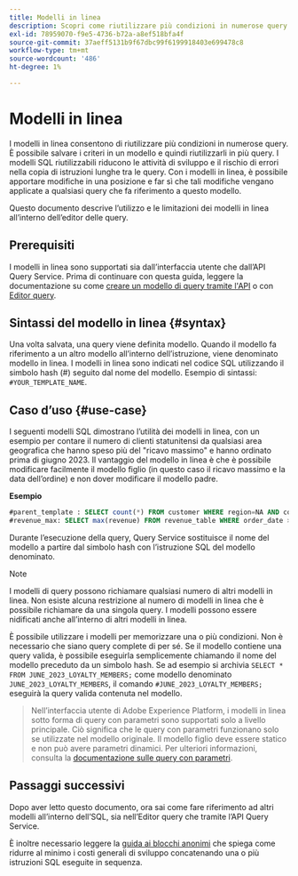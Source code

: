 ```yaml
---
title: Modelli in linea
description: Scopri come riutilizzare più condizioni in numerose query con modelli in linea.
exl-id: 78959070-f9e5-4736-b72a-a8ef518bfa4f
source-git-commit: 37aeff5131b9f67dbc99f6199918403e699478c8
workflow-type: tm+mt
source-wordcount: '486'
ht-degree: 1%

---
```


# Modelli in linea

I modelli in linea consentono di riutilizzare più condizioni in numerose query. È possibile salvare i criteri in un modello e quindi riutilizzarli in più query. I modelli SQL riutilizzabili riducono le attività di sviluppo e il rischio di errori nella copia di istruzioni lunghe tra le query. Con i modelli in linea, è possibile apportare modifiche in una posizione e far sì che tali modifiche vengano applicate a qualsiasi query che fa riferimento a questo modello.

Questo documento descrive l’utilizzo e le limitazioni dei modelli in linea all’interno dell’editor delle query.

## Prerequisiti

I modelli in linea sono supportati sia dall’interfaccia utente che dall’API Query Service. Prima di continuare con questa guida, leggere la documentazione su come [creare un modello di query tramite l&#39;API](../api/query-templates.md#create-a-query-template) o con [Editor query](../ui/user-guide.md#query-authoring).

## Sintassi del modello in linea {#syntax}

Una volta salvata, una query viene definita modello. Quando il modello fa riferimento a un altro modello all’interno dell’istruzione, viene denominato modello in linea. I modelli in linea sono indicati nel codice SQL utilizzando il simbolo hash (#) seguito dal nome del modello. Esempio di sintassi: `#YOUR_TEMPLATE_NAME`.

## Caso d’uso {#use-case}

I seguenti modelli SQL dimostrano l’utilità dei modelli in linea, con un esempio per contare il numero di clienti statunitensi da qualsiasi area geografica che hanno speso più del &quot;ricavo massimo&quot; e hanno ordinato prima di giugno 2023. Il vantaggio del modello in linea è che è possibile modificare facilmente il modello figlio (in questo caso il ricavo massimo e la data dell’ordine) e non dover modificare il modello padre.

**Esempio**

```sql
#parent_template : SELECT count(*) FROM customer WHERE region=NA AND country=US AND revenue > #revenue_max
#revenue_max: SELECT max(revenue) FROM revenue_table WHERE order_date > '01-06-2023'
```

Durante l’esecuzione della query, Query Service sostituisce il nome del modello a partire dal simbolo hash con l’istruzione SQL del modello denominato.

>[!NOTE]
>
>I modelli di query possono richiamare qualsiasi numero di altri modelli in linea. Non esiste alcuna restrizione al numero di modelli in linea che è possibile richiamare da una singola query. I modelli possono essere nidificati anche all’interno di altri modelli in linea.

È possibile utilizzare i modelli per memorizzare una o più condizioni. Non è necessario che siano query complete di per sé. Se il modello contiene una query valida, è possibile eseguirla semplicemente chiamando il nome del modello preceduto da un simbolo hash. Se ad esempio si archivia `SELECT * FROM JUNE_2023_LOYALTY_MEMBERS;` come modello denominato `JUNE_2023_LOYALTY_MEMBERS`, il comando `#JUNE_2023_LOYALTY_MEMBERS;` eseguirà la query valida contenuta nel modello.

>
>
>Nell’interfaccia utente di Adobe Experience Platform, i modelli in linea sotto forma di query con parametri sono supportati solo a livello principale. Ciò significa che le query con parametri funzionano solo se utilizzate nel modello originale. Il modello figlio deve essere statico e non può avere parametri dinamici. Per ulteriori informazioni, consulta la [documentazione sulle query con parametri](../ui/parameterized-queries.md).

## Passaggi successivi

Dopo aver letto questo documento, ora sai come fare riferimento ad altri modelli all’interno dell’SQL, sia nell’Editor query che tramite l’API Query Service.

È inoltre necessario leggere la [guida ai blocchi anonimi](./anonymous-block.md) che spiega come ridurre al minimo i costi generali di sviluppo concatenando una o più istruzioni SQL eseguite in sequenza.
